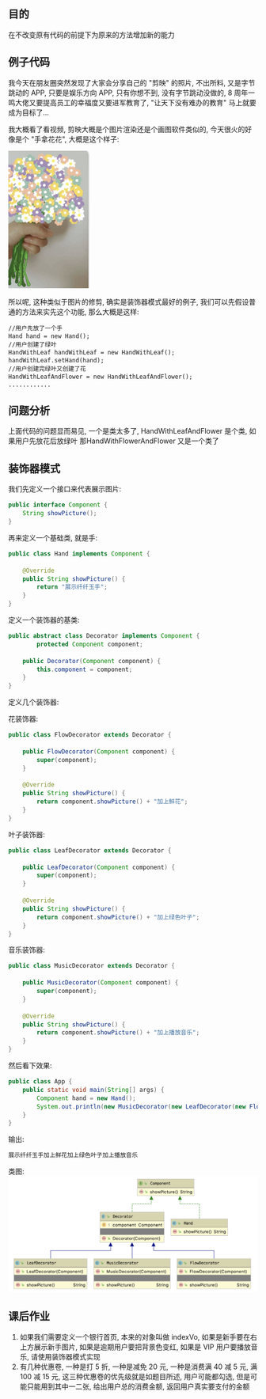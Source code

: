 ## 目的

在不改变原有代码的前提下为原来的方法增加新的能力

## 例子代码

我今天在朋友圈突然发现了大家会分享自己的 "剪映" 的照片, 不出所料, 又是字节跳动的 APP, 只要是娱乐方向 APP, 只有你想不到, 没有字节跳动没做的, 8 周年一鸣大佬又要提高员工的幸福度又要进军教育了, "让天下没有难办的教育" 马上就要成为目标了...

我大概看了看视频, 剪映大概是个图片渲染还是个画图软件类似的, 今天很火的好像是个 "手拿花花", 大概是这个样子:

![](/assets/2020031200.png)

所以呢, 这种类似于图片的修剪, 确实是装饰器模式最好的例子, 我们可以先假设普通的方法来实先这个功能, 那么大概是这样:

```
//用户先放了一个手
Hand hand = new Hand();
//用户创建了绿叶
HandWithLeaf handWithLeaf = new HandWithLeaf();
handWithLeaf.setHand(hand);
//用户创建完绿叶又创建了花
HandWithLeafAndFlower = new HandWithLeafAndFlower();
............
```

## 问题分析

上面代码的问题显而易见, 一个是类太多了, HandWithLeafAndFlower 是个类, 如果用户先放花后放绿叶 那HandWithFlowerAndFlower 又是一个类了

## 装饰器模式

我们先定义一个接口来代表展示图片:

```java
public interface Component {
    String showPicture();
}
```

再来定义一个基础类, 就是手:

```java
public class Hand implements Component {

    @Override
    public String showPicture() {
        return "展示纤纤玉手";
    }
}
```

定义一个装饰器的基类:

```java
public abstract class Decorator implements Component {
        protected Component component;

    public Decorator(Component component) {
        this.component = component;
    }
}
```

定义几个装饰器:

花装饰器:

```java
public class FlowDecorator extends Decorator {

    public FlowDecorator(Component component) {
        super(component);
    }

    @Override
    public String showPicture() {
        return component.showPicture() + "加上鲜花";
    }
}
```

叶子装饰器:

```java
public class LeafDecorator extends Decorator {

    public LeafDecorator(Component component) {
        super(component);
    }

    @Override
    public String showPicture() {
        return component.showPicture() + "加上绿色叶子";
    }
}

```

音乐装饰器:

```java
public class MusicDecorator extends Decorator {

    public MusicDecorator(Component component) {
        super(component);
    }

    @Override
    public String showPicture() {
        return component.showPicture() + "加上播放音乐";
    }
}
```

然后看下效果:

```java
public class App {
    public static void main(String[] args) {
        Component hand = new Hand();
        System.out.println(new MusicDecorator(new LeafDecorator(new FlowDecorator(hand))).showPicture());
    }
}
```

输出:

```java
展示纤纤玉手加上鲜花加上绿色叶子加上播放音乐
```

类图:![](/assets/2020031301.png)

## 课后作业

1. 如果我们需要定义一个银行首页, 本来的对象叫做 indexVo, 如果是新手要在右上方展示新手图片, 如果是逾期用户要把背景色变红, 如果是 VIP 用户要播放音乐, 请使用装饰器模式实现
2. 有几种优惠卷, 一种是打 5 折, 一种是减免 20 元, 一种是消费满 40 减 5 元, 满 100 减 15 元, 这三种优惠卷的优先级就是如题目所述, 用户可能都勾选, 但是可能只能用到其中一二张, 给出用户总的消费金额, 返回用户真实要支付的金额





